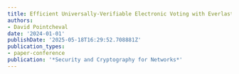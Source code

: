 ```yaml
---
title: Efficient Universally-Verifiable Electronic Voting with Everlasting Privacy
authors:
- David Pointcheval
date: '2024-01-01'
publishDate: '2025-05-18T16:29:52.708881Z'
publication_types:
- paper-conference
publication: '*Security and Cryptography for Networks*'
---
```

